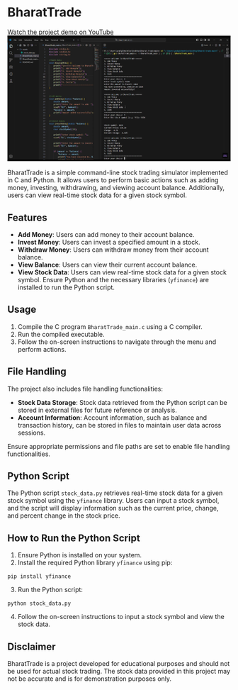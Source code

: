 # BharatTrade

[Watch the project demo on YouTube](https://www.youtube.com/watch?v=1R9IS1HSJWQ)
![DAY-MODE](assets/ss.png)

BharatTrade is a simple command-line stock trading simulator implemented in C and Python. It allows users to perform basic actions such as adding money, investing, withdrawing, and viewing account balance. Additionally, users can view real-time stock data for a given stock symbol.


## Features

- **Add Money**: Users can add money to their account balance.
- **Invest Money**: Users can invest a specified amount in a stock.
- **Withdraw Money**: Users can withdraw money from their account balance.
- **View Balance**: Users can view their current account balance.
- **View Stock Data**: Users can view real-time stock data for a given stock symbol. Ensure Python and the necessary libraries (`yfinance`) are installed to run the Python script.

## Usage

1. Compile the C program `BharatTrade_main.c` using a C compiler.
2. Run the compiled executable.
3. Follow the on-screen instructions to navigate through the menu and perform actions.

## File Handling

The project also includes file handling functionalities:

- **Stock Data Storage**: Stock data retrieved from the Python script can be stored in external files for future reference or analysis.
- **Account Information**: Account information, such as balance and transaction history, can be stored in files to maintain user data across sessions.

Ensure appropriate permissions and file paths are set to enable file handling functionalities.

## Python Script

The Python script `stock_data.py` retrieves real-time stock data for a given stock symbol using the `yfinance` library. Users can input a stock symbol, and the script will display information such as the current price, change, and percent change in the stock price.

## How to Run the Python Script

1. Ensure Python is installed on your system.
2. Install the required Python library `yfinance` using pip:
```
pip install yfinance
```
3. Run the Python script:
```
python stock_data.py
```
4. Follow the on-screen instructions to input a stock symbol and view the stock data.

## Disclaimer

BharatTrade is a project developed for educational purposes and should not be used for actual stock trading. The stock data provided in this project may not be accurate and is for demonstration purposes only.
